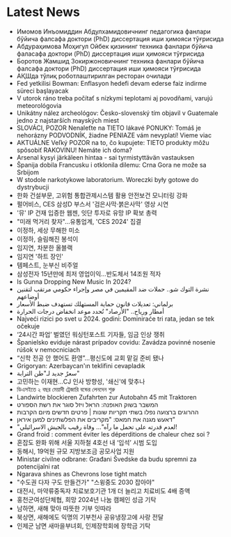 # Latest News
-  Имомов Инъомиддин Aбдулхамидовичнинг педагогика фанлари бўйича фалсафа доктори (PhD) диссертация иши ҳимояси тўғрисида
-  Абдураҳимова Моҳигул Ойбек қизининг техника фанлари бўйича фаласафа доктори (PhD) диссертация иши ҳимояси тўғрисида
-  Боротов Жамшид Зокиржоновичнинг техника фанлари бўйича фалсафа доктори (PhD) диссертация иши ҳимояси тўғрисида
-  AҚШда тўлиқ роботлаштирилган ресторан очилади
-  Fed yetkilisi Bowman: Enflasyon hedefi devam ederse faiz indirme süreci başlayacak
-  V utorok ráno treba počítať s nízkymi teplotami aj povodňami, varujú meteorológovia
-  Unikátny nález archeológov: Česko-slovenský tím objavil v Guatemale jedno z najstarších mayských miest
-  SLOVÁCI, POZOR Nenaleťte na TIETO lákavé PONUKY: Tomáš je nehorázny PODVODNÍK, žiadne PENIAZE vám nevyplatí! Vieme viac
-  AKTUÁLNE Veľký POZOR na to, čo kupujete: TIETO produkty môžu spôsobiť RAKOVINU! Nemáte ich doma?
-  Arsenal kysyi järkäleen hintaa - sai tyrmistyttävän vastauksen
-  Španija dobila Francusku i otklonila dilemu: Crna Gora ne može sa Srbijom
-  W stodole narkotykowe laboratorium. Woreczki były gotowe do dystrybucji
-  한화 건설부문, 고위험 통합관제시스템 활용 안전보건 모니터링 강화
-  펄어비스, CES 삼성D 부스서 '검은사막·붉은사막' 영상 시연
-  '뮤' IP 건재 입증한 웹젠, 잇단 투자로 유망 IP 확보 총력
-  "미래 먹거리 찾자"…유통업계, 'CES 2024' 집결
-  이정하, 세상 무해한 미소
-  이정하, 슬림해진 봉석이
-  임지연, 차분한 올블랙
-  임지연 '하트 장인'
-  템페스트, 눈부신 비주얼
-  삼성전자 15년만에 최저 영업이익…반도체서 14조원 적자
-  Is Gunna Dropping New Music In 2024?
-  نشرة التوك شو.. حملات ضد المقيمين في مصر وإجراء حكومي مرتقب لتقنين أوضاعهم
-  برلماني: تعديلات قانون حماية المستهلك تستهدف ضبط الأسعار
-  أمطار ورياح.. "الأرصاد" تُحدد موعد انخفاض درجات الحرارة
-  Najveći rizici po svet u 2024. godini: Dominiraće tri rata, jedan se tek očekuje
-  ‘24시간 파업’ 벌였던 워싱턴포스트 기자들, 임금 인상 쟁취
-  Španielsko eviduje nárast prípadov covidu: Zavádza povinné nosenie rúšok v nemocniciach
-  “신학 전공 안 했어도 환영”…평신도에 교회 맡길 준비 됐나
-  Grigoryan: Azerbaycan'ın teklifini cevapladık
-  سعرٌ جديد لـ"طن الترابة"
-  고민하는 이재현…CJ 인사 방향성, '쇄신'에 맞추나
-  ডিএসইতে ২ বছর মেয়াদী ট্রেজারি বন্ডের লেনদেন শুরু
-  Landwirte blockieren Zufahrten zur Autobahn 45 mit Traktoren
-  המשבר בשוק האופנה: הראל ויזל סוגר את רשת הספורט
-  ההרוגים ברצועה נפלו בשתי תקריות שונות | פרטים חדשים מיום הקרבות
-  דאעש מגנה את חמאס: "מקריבים את הפלשתינים למען איראן"
-  "لعدم قدرته على تحمل ما رآه"... وفاة رقيب بالجيش الاسرائيلي!
-  Grand froid : comment éviter les déperditions de chaleur chez soi ?
-  혼잡도 완화 위해 서울 지하철 4호선 내 ‘입석’ 시범 도입
-  동해시, 19억원 규모 지방보조금 공모사업 지원
-  Ministar civilne odbrane: Građani Švedske da budu spremni za potencijalni rat
-  Ngarava shines as Chevrons lose tight match
-  "수도권 다자 구도 만들건가" "스윙중도 2030 잡아야"
-  대전시, 마약류중독자 치료보호기관 1개 더 늘리고 치료비도 4배 증액
-  홍천군여성단체협, 희망 2024년 나눔 캠페인 성금 기탁
-  남하면, 새해 맞아 따뜻한 기부 잇따라
-  북상면, 새해에도 익명의 기부천사 공유냉장고에 사랑 전달
-  인제군 남면 새마을부녀회, 인제장학회에 장학금 기탁
